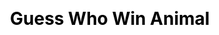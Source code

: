 ---
title: Guess Who Win Animal
layout: guess_who_win_animal/list
description: Guess Who Wins - Animal.
js: ["js/game/guess_who_win_animal/parameter.js", "js/game/guess_who_win_animal/list.js"]
css: ["css/game/guess_who_win_animal/guess_who_win_animal.css"]
---